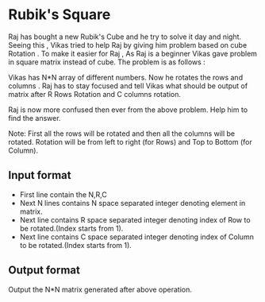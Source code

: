# Rubik's Square

Raj has bought a new Rubik's Cube and he try to solve it day and night. Seeing this , Vikas tried to help Raj by giving him problem based on cube Rotation . To make it easier for Raj , As Raj is a beginner Vikas gave problem in square matrix instead of cube. The problem is as follows :

Vikas has N\*N array of different numbers. Now he rotates the rows and columns . Raj has to stay focused and tell Vikas what should be output of matrix after R Rows Rotation and C columns rotation.

Raj is now more confused then ever from the above problem. Help him to find the answer.

Note: First all the rows will be rotated and then all the columns will be rotated. Rotation will be from left to right (for Rows) and Top to Bottom (for Column).

## Input format

- First line contain the N,R,C
- Next N lines contains N space separated integer denoting element in matrix.
- Next line contains R space separated integer denoting index of Row to be rotated.(Index starts from 1).
- Next line contains C space separated integer denoting index of Column to be rotated.(Index starts from 1).

## Output format

Output the N\*N matrix generated after above operation.
